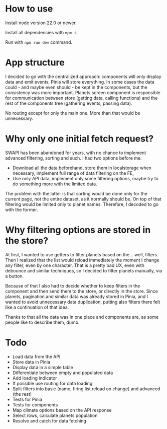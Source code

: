 # How to use

Install node version 22.0 or newer.

Install all dependencies with `npm i`.

Run with `npm run dev` command.

# App structure

I decided to go with the centralized approach: components will only display data and emit events, Pinia will store everything. In some cases
the data could - and maybe even should - be kept in the components, but the consistency was more important. Planets screen component is
responsible for communication between store (getting data, calling functions) and the rest of the components tree (gathering events, passing data).

No routing except for only the main one. More than that would be unnecessary.

# Why only one initial fetch request?

SWAPI has been abandoned for years, with no chance to implement advanced filtering, sorting and such. I had two options before
me:

- Download all the data beforehand, store them in localstorage when necessary, implement full range of data filtering on the FE,
- Use only API data, implement only some filtering options, maybe try to do something more with the limited data.

The problem with the latter is that sorting would be done only for the current page, not the entire dataset, as it normally should be. On
top of that filtering would be limited only to planet names. Therefore, I decoded to go with the former.

# Why filtering options are stored in the store?

At first, I wanted to use getters to filter planets based on the... well, filters. Then I realized that the list would reload
immediately the moment I change any filter, even by one character. That is a pretty bad UX, even with debounce and similar techniques,
so I decided to filter planets manually, via a button.

Because of that I also had to decide whether to keep filters in the component and then send them to the store, or directly in the store.
Since planets, pagination and similar data was already stored in Pinia, and I wanted to avoid unnecessary data duplication,
putting also filters there felt like a continuation of that idea.

Thanks to that all the data was in one place and components are, as some people like to describe them, dumb.

# Todo

- Load data from the API
- Store data in Pinia
- Display data in a simple table
- Differentiate between empty and populated data
- Add loading indicator
- If possible use routing for data loading
- Split filters into basic (name, firing list reload on change) and advanced (the rest)
- Tests for Pinia
- Tests for components
- Map climate options based on the API response
- Select rows, calculate planets population
- Resolve and catch for data fetching
